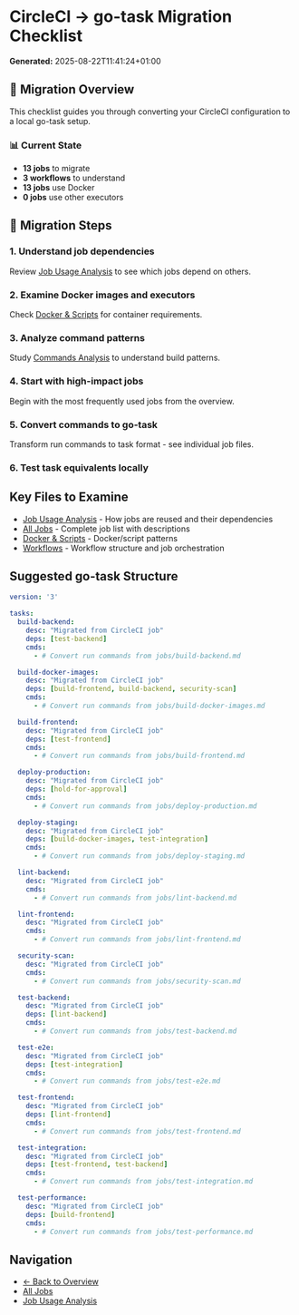 # CircleCI → go-task Migration Checklist

**Generated:** 2025-08-22T11:41:24+01:00

## 🎯 Migration Overview

This checklist guides you through converting your CircleCI configuration to a local go-task setup.

### 📊 Current State

- **13 jobs** to migrate
- **3 workflows** to understand
- **13 jobs** use Docker
- **0 jobs** use other executors

## 🔄 Migration Steps

### 1. **Understand job dependencies**
Review [Job Usage Analysis](summaries/job-usage.md) to see which jobs depend on others.

### 2. **Examine Docker images and executors**
Check [Docker & Scripts](summaries/docker-and-scripts.md) for container requirements.

### 3. **Analyze command patterns**
Study [Commands Analysis](summaries/commands.md) to understand build patterns.

### 4. **Start with high-impact jobs**
Begin with the most frequently used jobs from the overview.

### 5. **Convert commands to go-task**
Transform run commands to task format - see individual job files.

### 6. **Test task equivalents** locally

## Key Files to Examine

- [Job Usage Analysis](summaries/job-usage.md) - How jobs are reused and their dependencies
- [All Jobs](summaries/all-jobs.md) - Complete job list with descriptions
- [Docker & Scripts](summaries/docker-and-scripts.md) - Docker/script patterns
- [Workflows](summaries/workflows.md) - Workflow structure and job orchestration

## Suggested go-task Structure

```yaml
version: '3'

tasks:
  build-backend:
    desc: "Migrated from CircleCI job"
    deps: [test-backend]
    cmds:
      - # Convert run commands from jobs/build-backend.md

  build-docker-images:
    desc: "Migrated from CircleCI job"
    deps: [build-frontend, build-backend, security-scan]
    cmds:
      - # Convert run commands from jobs/build-docker-images.md

  build-frontend:
    desc: "Migrated from CircleCI job"
    deps: [test-frontend]
    cmds:
      - # Convert run commands from jobs/build-frontend.md

  deploy-production:
    desc: "Migrated from CircleCI job"
    deps: [hold-for-approval]
    cmds:
      - # Convert run commands from jobs/deploy-production.md

  deploy-staging:
    desc: "Migrated from CircleCI job"
    deps: [build-docker-images, test-integration]
    cmds:
      - # Convert run commands from jobs/deploy-staging.md

  lint-backend:
    desc: "Migrated from CircleCI job"
    cmds:
      - # Convert run commands from jobs/lint-backend.md

  lint-frontend:
    desc: "Migrated from CircleCI job"
    cmds:
      - # Convert run commands from jobs/lint-frontend.md

  security-scan:
    desc: "Migrated from CircleCI job"
    cmds:
      - # Convert run commands from jobs/security-scan.md

  test-backend:
    desc: "Migrated from CircleCI job"
    deps: [lint-backend]
    cmds:
      - # Convert run commands from jobs/test-backend.md

  test-e2e:
    desc: "Migrated from CircleCI job"
    deps: [test-integration]
    cmds:
      - # Convert run commands from jobs/test-e2e.md

  test-frontend:
    desc: "Migrated from CircleCI job"
    deps: [lint-frontend]
    cmds:
      - # Convert run commands from jobs/test-frontend.md

  test-integration:
    desc: "Migrated from CircleCI job"
    deps: [test-frontend, test-backend]
    cmds:
      - # Convert run commands from jobs/test-integration.md

  test-performance:
    desc: "Migrated from CircleCI job"
    deps: [build-frontend]
    cmds:
      - # Convert run commands from jobs/test-performance.md

```

## Navigation

- [← Back to Overview](../README.md)
- [All Jobs](summaries/all-jobs.md)
- [Job Usage Analysis](summaries/job-usage.md)
